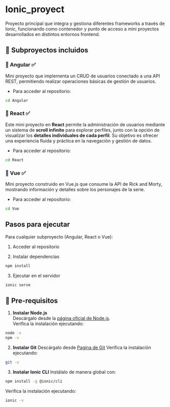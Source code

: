 # Ionic_proyect

Proyecto principal que integra y gestiona diferentes frameworks a través de Ionic, funcionando como contenedor y punto de acceso a mini proyectos desarrollados en distintos entornos frontend.

## 🚀 Subproyectos incluidos

### 🔹 Angular ✅

Mini proyecto que implementa un CRUD de usuarios conectado a una API REST, permitiendo realizar operaciones básicas de gestión de usuarios.

- Para acceder al repositorio:
```bash
cd Angular
```

### 🔹 React ✅ 

Este mini proyecto en **React** permite la administración de usuarios mediante un sistema de **scroll infinito** para explorar perfiles, junto con la opción de visualizar los **detalles individuales de cada perfil**. Su objetivo es ofrecer una experiencia fluida y práctica en la navegación y gestión de datos.

- Para acceder al repositorio:
```bash
cd React
```

### 🔹 Vue ✅ 

Mini proyecto construido en Vue.js que consume la API de Rick and Morty, mostrando información y detalles sobre los personajes de la serie.

- Para acceder al repositorio:
```bash
cd Vue
```

## Pasos para ejecutar
Para cualquier subproyecto (Angular, React o Vue):

1. Acceder al repositorio

2. Instalar dependencias
```bash
npm install
```

3. Ejecutar en el servidor
```bash
ionic serve
```

## 🔧 Pre-requisitos

1. **Instalar Node.js**  
Descárgalo desde la [página oficial de Node.js](https://nodejs.org/es).  
Verifica la instalación ejecutando:  
```bash
node -v
npm -v
```
2. **Instalar Git**
Descárgalo desde [Pagina de Git](https://nodejs.org/es?utm_source=chatgpt.com) 
Verifica la instalación ejecutando:
```bash
git -v
```
3. **Instalar Ionic CLI**
Instálalo de manera global con:
```bash
npm install -g @ionic/cli
```
Verifica la instalación ejecutando:
```bash
ionic -v
```

